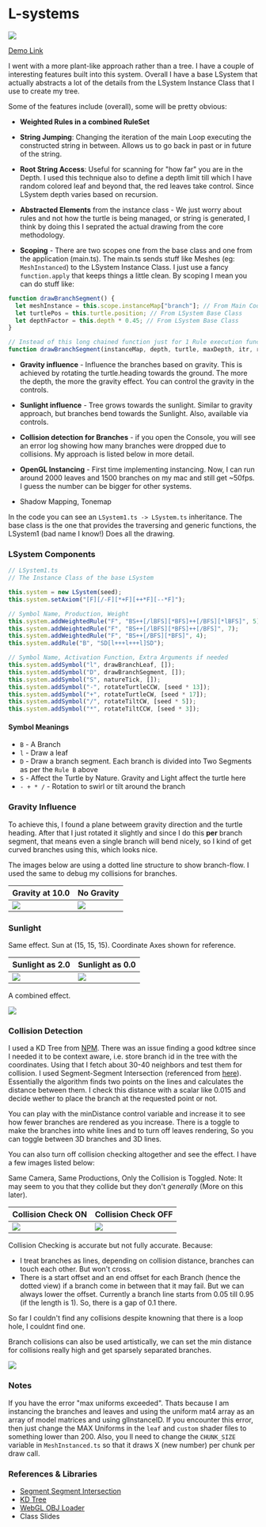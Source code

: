 # L-systems

![](images/render_1.png)

[Demo Link](https://vasumahesh1.github.io/LSystem_WebGL/)

I went with a more plant-like approach rather than a tree. I have a couple of interesting features built into this system. Overall I have a base LSystem that actually abstracts a lot of the details from the LSystem Instance Class that I use to create my tree.

Some of the features include (overall), some will be pretty obvious:

- **Weighted Rules in a combined RuleSet**

- **String Jumping**: Changing the iteration of the main Loop executing the constructed string in between. Allows us to go back in past or in future of the string.

- **Root String Access**: Useful for scanning for "how far" you are in the Depth.
  I used this technique also to define a depth limit till which I have random colored leaf and beyond that, the red leaves take control. Since LSystem depth varies based on recursion.

- **Abstracted Elements** from the instance class - We just worry about rules and not how the turtle is being managed, or string is generated, I think by doing this I seprated the actual drawing from the core methodology.

- **Scoping** - There are two scopes one from the base class and one from the application (main.ts). The main.ts sends stuff like Meshes (eg: `MeshInstanced`) to the LSystem Instance Class. I just use a fancy `function.apply` that keeps things a little clean. By scoping I mean you can do stuff like:

```js
function drawBranchSegment() {
  let meshInstance = this.scope.instanceMap["branch"]; // From Main Code
  let turtlePos = this.turtle.position; // From LSystem Base Class
  let depthFactor = this.depth * 0.45; // From LSystem Base Class
}

// Instead of this long chained function just for 1 Rule execution function
function drawBranchSegment(instanceMap, depth, turtle, maxDepth, itr, rootString, constraints, colors... -_- ) {}
```

- **Gravity influence** - Influence the branches based on gravity. This is achieved by rotating the turtle.heading towards the ground. The more the depth, the more the gravity effect. You can control the gravity in the controls.

- **Sunlight influence** - Tree grows towards the sunlight. Similar to gravity approach, but branches bend towards the Sunlight. Also, available via controls.

- **Collision detection for Branches** - if you open the Console, you will see an error log showing how many branches were dropped due to collisions. My approach is listed below in more detail.

- **OpenGL Instancing** - First time implementing instancing. Now, I can run around 2000 leaves and 1500 branches on my mac and still get ~50fps. I guess the number can be bigger for other systems.

- Shadow Mapping, Tonemap

In the code you can see an `LSystem1.ts -> LSystem.ts` inheritance. The base class is the one that provides the traversing and generic functions, the LSystem1 (bad name I know!) Does all the drawing.


### LSystem Components

```js
// LSystem1.ts
// The Instance Class of the base LSystem

this.system = new LSystem(seed);
this.system.setAxiom("[F][/-F][*+F][++*F][--*F]");

// Symbol Name, Production, Weight
this.system.addWeightedRule("F", "BS++[/lBFS][*BFS]++[/BFS][*lBFS]", 5);
this.system.addWeightedRule("F", "BS++[/lBFS][*BFS]++[/BFS]", 7);
this.system.addWeightedRule("F", "BS++[/BFS][*BFS]", 4);
this.system.addRule("B", "SD[l+++l+++l]SD");

// Symbol Name, Activation Function, Extra Arguments if needed
this.system.addSymbol("l", drawBranchLeaf, []);
this.system.addSymbol("D", drawBranchSegment, []);
this.system.addSymbol("S", natureTick, []);
this.system.addSymbol("-", rotateTurtleCCW, [seed * 13]);
this.system.addSymbol("+", rotateTurtleCW, [seed * 17]);
this.system.addSymbol("/", rotateTiltCW, [seed * 5]);
this.system.addSymbol("*", rotateTiltCCW, [seed * 3]);
```

#### Symbol Meanings

- `B` - A Branch
- `l` - Draw a leaf
- `D` - Draw a branch segment. Each branch is divided into Two Segments as per the `Rule B` above
- `S` - Affect the Turtle by Nature. Gravity and Light affect the turtle here
- `- + * /` - Rotation to swirl or tilt around the branch


### Gravity Influence

To achieve this, I found a plane betweem gravity direction and the turtle heading. After that I just rotated it slightly and since I do this **per** branch segment, that means even a single branch will bend nicely, so I kind of get curved branches using this, which looks nice.

The images below are using a dotted line structure to show branch-flow. I used the same to debug my collisions for branches.

| Gravity at 10.0 | No Gravity |
| ---- | ---- |
| ![](images/gravity_on.png) | ![](images/gravity_off.png) |

### Sunlight

Same effect. Sun at (15, 15, 15). Coordinate Axes shown for reference.

| Sunlight as 2.0 | Sunlight as 0.0 |
| ---- | ---- |
| ![](images/sunlight_on.png) | ![](images/sunlight_off.png) |

A combined effect.

![](images/combined.png)


### Collision Detection

I used a KD Tree from [NPM](https://www.npmjs.com/package/k-d-tree). There was an issue finding a good kdtree since I needed it to be context aware, i.e. store branch id in the tree with the coordinates. Using that I fetch about 30-40 neighbors and test them for collision. I used Segment-Segment Intersection (referenced from [here](http://geomalgorithms.com/a07-_distance.html#dist3D_Segment_to_Segment)). Essentially the algorithm finds two points on the lines and calculates the distance between them. I check this distance with a scalar like 0.015 and decide wether to place the branch at the requested point or not.

You can play with the minDistance control variable and increase it to see how fewer branches are rendered as you increase. There is a toggle to make the branches into white lines and to turn off leaves rendering, So you can toggle between 3D branches and 3D lines.

You can also turn off collision checking altogether and see the effect. I have a few images listed below:

Same Camera, Same Productions, Only the Collision is Toggled. Note: It may seem to you that they collide but they don't *generally* (More on this later).

| Collision Check ON | Collision Check OFF |
| ---- | ---- |
| ![](images/collision_check_on.png) | ![](images/collision_check_off.png) |


Collision Checking is accurate but not fully accurate. Because:

- I treat branches as lines, depending on collision distance, branches can touch each other. But won't cross.
- There is a start offset and an end offset for each Branch (hence the dotted view) if a branch come in between that it may fail. But we can always lower the offset. Currently a branch line starts from 0.05 till 0.95 (if the length is 1). So, there is a gap of 0.1 there.

So far I couldn't find any collisions despite knowning that there is a loop hole, I couldnt find one.

Branch collisions can also be used artistically, we can set the min distance for collisions really high and get sparsely separated branches.

![](images/mindist_high.png)

### Notes

If you have the error "max uniforms exceeded". Thats because I am instancing the branches and leaves and using the uniform mat4 array as an array of model matrices and using glInstanceID. If you encounter this error, then just change the MAX Uniforms in the `leaf` and `custom` shader files to something lower than 200. Also, you ll need to change the `CHUNK_SIZE` variable in `MeshInstanced.ts` so that it draws X (new number) per chunk per draw call.

### References & Libraries

- [Segment Segment Intersection](http://geomalgorithms.com/a07-_distance.html#dist3D_Segment_to_Segment)
- [KD Tree](https://www.npmjs.com/package/k-d-tree)
- [WebGL OBJ Loader](https://www.npmjs.com/package/webgl-obj-loader)
- Class Slides